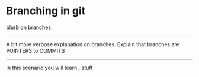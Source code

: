 # Branching in git

blurb on branches

---

A bit more verbose explanation on branches.
Explain that branches are POINTERS to COMMITS

---

In this scenario you will learn...stuff
